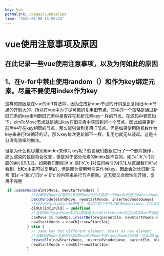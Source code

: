 ```yaml
---
key: Vue
permalink: /pages/vueUseTips
time: '2021-03-08 16:55:23'
---
```

# vue使用注意事项及原因

## 在此记录一些vue使用注意事项，以及为何如此的原因
## 1、在v-for中禁止使用random（）和作为key绑定元素。尽量不要使用index作为key

​    这样的原因是在vue的diff算法中，因为生成新dom节点的开销是比复用旧dom节点的开销大的，所以在vue中为了尽可能的复用旧节点。其中的一个策略是通过新旧元素的key来判断旧元素中是否存在和新元素key一样的节点。在源码中表现如下，elmToMove节点就是通过key在旧元素中获取到的一个节点，因此如果更新前后中存在key相同的节点，那么能够做到复用旧节点。但是如果使用随机数作为key来进行for循环的话，那么key每次更新都不一样，复用也就无从谈起。这是十分没有效率的做法。

​    但是为什么也尽量别用index来作为key呢？假设我们数组进行了一个删除操作，那么渲染的数目将会改变，但是对于部分元素的index是不变的，如['a','b','c']对应的索引[0,1,2]。如果我们删除掉'a'.则['b','c']对应的索引为[0,1].从这里我们可以看到。b和c本来可以复用的，但是因为使用索引来作为key，因此会对比旧新 元素 '旧a'->'新b','旧b'->'新c'的内容来进行节点更新。这无疑又会增性能开销，复用不完整

```js
 if (sameVnode(elmToMove, newStartVnode)) {
            /*如果新VNode与得到的有相同key的节点是同一个VNode则进行patchVnode*/
            patchVnode(elmToMove, newStartVnode, insertedVnodeQueue)
            /*因为已经patchVnode进去了，所以将这个老节点赋值undefined，之后如果还有新节点与该节点key相同可以检测出来提示已有重复的key*/
            oldCh[idxInOld] = undefined
            /*当有标识位canMove实可以直接插入oldStartVnode对应的真实Dom节点前面*/
            canMove && nodeOps.insertBefore(parentElm, newStartVnode.elm, oldStartVnode.elm)
            newStartVnode = newCh[++newStartIdx]
          } else {
            // same key but different element. treat as new element
            /*当新的VNode与找到的同样key的VNode不是sameVNode的时候（比如说tag不一样或者是有不一样type的input标签），创建一个新的节点*/
            createElm(newStartVnode, insertedVnodeQueue, parentElm, oldStartVnode.elm)
            newStartVnode = newCh[++newStartIdx]
          }
```

